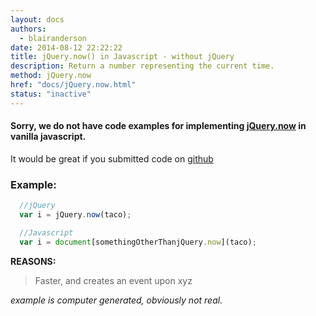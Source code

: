 ```yaml
---
layout: docs
authors:
  - blairanderson
date: 2014-08-12 22:22:22
title: jQuery.now() in Javascript - without jQuery
description: Return a number representing the current time.
method: jQuery.now
href: "docs/jQuery.now.html"
status: "inactive"
---
```


#### Sorry, we do not have code examples for implementing [jQuery.now](http://api.jquery.com/jQuery.now/) in vanilla javascript.

It would be great if you submitted code on [github](https://github.com/blairanderson/without-jquery/blob/master/docs/jQuery.now.md)

### Example:

```javascript
  //jQuery
  var i = jQuery.now(taco);

  //Javascript
  var i = document[somethingOtherThanjQuery.now](taco);

```

**REASONS:**
> Faster, and creates an event upon xyz

*example is computer generated, obviously not real.*

